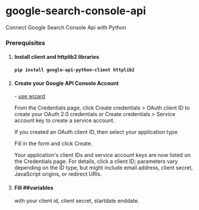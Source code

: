 # google-search-console-api
 Connect Google Search Console Api with Python

<h3>Prerequisites</h3>
<ol>
<li><h4>Install client and httplib2 libraries<h4>
<code>pip install google-api-python-client httplib2</code></li>
 
<li><h4>Create your Google API Console Account</h4> - <a href="https://console.developers.google.com/start/api?id=webmasters&credential=client_key" target="_blank" > use wizard </a><br> 
<p>From the Credentials page, click Create credentials > OAuth client ID to create your OAuth 2.0 credentials or Create credentials > Service account key to create a service account.</p> 
<p> If you created an OAuth client ID, then select your application type</p> 
<p> Fill in the form and click Create.</p> 
<p>Your application's client IDs and service account keys are now listed on the Credentials page. For details, click a client ID; parameters vary depending on the ID type, but might include email address, client secret, JavaScript origins, or redirect URIs.</p>
</li>
<li><h4>Fill ##variables </h4>with your client id, client secret, startdate enddate.</li>
</ol>
